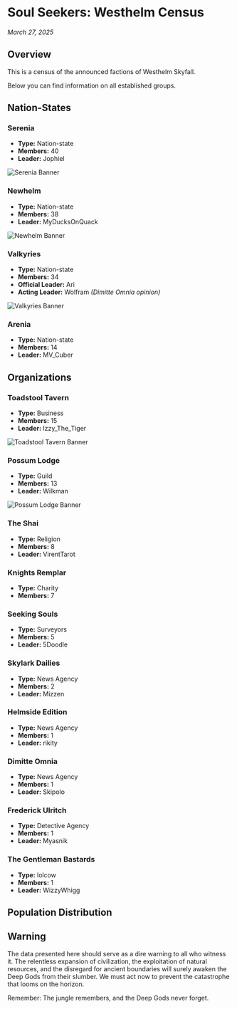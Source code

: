 # Soul Seekers: Westhelm Census

*March 27, 2025*

## Overview

This is a census of the announced factions of Westhelm Skyfall.

Below you can find information on all established groups.

## Nation-States

<div class="faction-entry">
<div class="faction-info">

### Serenia
- **Type:** Nation-state
- **Members:** 40
- **Leader:** Jophiel

</div>
<img src="assets/banners/serenia.png" alt="Serenia Banner" class="faction-banner">
</div>

<div class="faction-entry">
<div class="faction-info">

### Newhelm
- **Type:** Nation-state
- **Members:** 38
- **Leader:** MyDucksOnQuack

</div>
<img src="assets/banners/newhelm.png" alt="Newhelm Banner" class="faction-banner">
</div>

<div class="faction-entry">
<div class="faction-info">

### Valkyries
- **Type:** Nation-state
- **Members:** 34
- **Official Leader:** Ari
- **Acting Leader:** Wolfram *(Dimitte Omnia opinion)*

</div>
<img src="assets/banners/valkyries.png" alt="Valkyries Banner" class="faction-banner">
</div>

<div class="faction-entry">
<div class="faction-info">

### Arenia
- **Type:** Nation-state
- **Members:** 14
- **Leader:** MV_Cuber

</div>
</div>

## Organizations

<div class="faction-entry">
<div class="faction-info">

### Toadstool Tavern
- **Type:** Business
- **Members:** 15
- **Leader:** Izzy_The_Tiger

</div>
<img src="assets/banners/toadstool_tavern.png" alt="Toadstool Tavern Banner" class="faction-banner">
</div>

<div class="faction-entry">
<div class="faction-info">

### Possum Lodge
- **Type:** Guild
- **Members:** 13
- **Leader:** Wilkman

</div>
<img src="assets/banners/possum_lodge.png" alt="Possum Lodge Banner" class="faction-banner">
</div>

<div class="faction-entry">
<div class="faction-info">

### The Shai
- **Type:** Religion
- **Members:** 8
- **Leader:** VirentTarot

</div>
</div>

<div class="faction-entry">
<div class="faction-info">

### Knights Remplar
- **Type:** Charity
- **Members:** 7

</div>
</div>

### Seeking Souls
- **Type:** Surveyors
- **Members:** 5
- **Leader:** 5Doodle

### Skylark Dailies
- **Type:** News Agency
- **Members:** 2
- **Leader:** Mizzen

### Helmside Edition
- **Type:** News Agency
- **Members:** 1
- **Leader:** rikity

### Dimitte Omnia
- **Type:** News Agency
- **Members:** 1
- **Leader:** Skipolo

### Frederick Ulritch
- **Type:** Detective Agency
- **Members:** 1
- **Leader:** Myasnik

### The Gentleman Bastards
- **Type:** lolcow
- **Members:** 1
- **Leader:** WizzyWhigg

## Population Distribution

<div class="plotly-graph" data-plotly='{
    "data": [
        {
            "values": [40, 38, 34, 14, 15, 13, 8, 7, 5, 2, 1, 1, 1, 1],
            "labels": ["Serenia", "Newhelm", "Valkyries", "Arenia", "Toadstool Tavern", "Possum Lodge", "The Shai", "Knights Remplar", "Seeking Souls", "Skylark Dailies", "Helmside Edition", "Dimitte Omnia", "Frederick Ulritch", "The Gentleman Bastards"],
            "type": "pie",
            "name": "Member Distribution",
            "marker": {
                "colors": ["#8b4513", "#a0522d", "#cd853f", "#deb887", "#d2691e", "#b8860b", "#bc8f8f", "#d2b48c", "#f4a460", "#daa520", "#cd853f", "#d2691e", "#8b4513", "#a0522d"]
            }
        }
    ],
    "layout": {
        "title": "Population Distribution by Faction",
        "showlegend": true,
        "paper_bgcolor": "rgba(0,0,0,0)",
        "plot_bgcolor": "rgba(0,0,0,0)",
        "font": {
            "family": "Crimson Text, serif"
        }
    }
}'></div>

## Warning

The data presented here should serve as a dire warning to all who witness it. The relentless expansion of civilization, the exploitation of natural resources, and the disregard for ancient boundaries will surely awaken the Deep Gods from their slumber. We must act now to prevent the catastrophe that looms on the horizon.

Remember: The jungle remembers, and the Deep Gods never forget. 